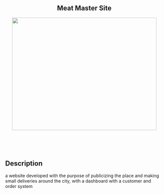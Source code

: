 <h2 align="center">Meat Master Site</h2>

<p align="center">
    <img width="460" height="360" src="Images/MeatMaster.gif">
</p>
<br>
<br>
<br>

<h2>Description</h2>
<p>a website developed with the purpose of publicizing the place and making small deliveries around the city, with a dashboard with a customer and order system</p>